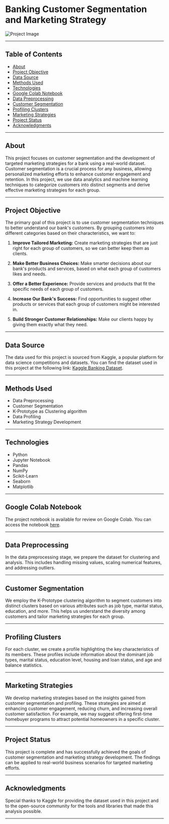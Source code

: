 # Banking Customer Segmentation and Marketing Strategy

![Project Image](https://global.hitachi-solutions.com/wp-content/uploads/2022/01/image-12.png)

---

## Table of Contents

- [About](#about)
- [Project Objective](#project-objective)
- [Data Source](#data-source)
- [Methods Used](#methods-used)
- [Technologies](#technologies)
- [Google Colab Notebook](#google-colab-notebook)
- [Data Preprocessing](#data-preprocessing)
- [Customer Segmentation](#customer-segmentation)
- [Profiling Clusters](#profiling-clusters)
- [Marketing Strategies](#marketing-strategies)
- [Project Status](#project-status)
- [Acknowledgments](#acknowledgments)

---

## About

This project focuses on customer segmentation and the development of targeted marketing strategies for a bank using a real-world dataset. Customer segmentation is a crucial process for any business, allowing personalized marketing efforts to enhance customer engagement and retention. In this project, we use data analytics and machine learning techniques to categorize customers into distinct segments and derive effective marketing strategies for each group.

---

## Project Objective

The primary goal of this project is to use customer segmentation techniques to better understand our bank's customers. By grouping customers into different categories based on their characteristics, we want to:

1. **Improve Tailored Marketing:** Create marketing strategies that are just right for each group of customers, so we can better keep them as clients.

2. **Make Better Business Choices:** Make smarter decisions about our bank's products and services, based on what each group of customers likes and needs.

3. **Offer a Better Experience:** Provide services and products that fit the specific needs of each group of customers.

4. **Increase Our Bank's Success:** Find opportunities to suggest other products or services that each group of customers might be interested in.

5. **Build Stronger Customer Relationships:** Make our clients happy by giving them exactly what they need.
---

## Data Source

The data used for this project is sourced from Kaggle, a popular platform for data science competitions and datasets. You can find the dataset used in this project at the following link: [Kaggle Banking Dataset](https://www.kaggle.com/datasets/prakharrathi25/banking-dataset-marketing-targets/data).

---

## Methods Used

- Data Preprocessing
- Customer Segmentation
- K-Prototype as Clustering algorithm
- Data Profiling
- Marketing Strategy Development

---

## Technologies

- Python
- Jupyter Notebook
- Pandas
- NumPy
- Scikit-Learn
- Seaborn
- Matplotlib

---

## Google Colab Notebook

The project notebook is available for review on Google Colab. You can access the notebook [here](https://colab.research.google.com/drive/16LPkwOO5uovFYb0xO6NJKItYeZfiAFke).

---

## Data Preprocessing

In the data preprocessing stage, we prepare the dataset for clustering and analysis. This includes handling missing values, scaling numerical features, and addressing outliers.

---

## Customer Segmentation

We employ the  K-Prototype clustering algorithm to segment customers into distinct clusters based on various attributes such as job type, marital status, education, and more. This helps us understand the diversity among customers and tailor marketing strategies for each group.

---

## Profiling Clusters

For each cluster, we create a profile highlighting the key characteristics of its members. These profiles include information about the dominant job types, marital status, education level, housing and loan status, and age and balance statistics.

---

## Marketing Strategies

We develop marketing strategies based on the insights gained from customer segmentation and profiling. These strategies are aimed at enhancing customer engagement, reducing churn, and increasing overall customer satisfaction. For example, we may suggest offering first-time homebuyer programs to attract potential homeowners in a specific cluster.

---

## Project Status

This project is complete and has successfully achieved the goals of customer segmentation and marketing strategy development. The findings can be applied to real-world business scenarios for targeted marketing efforts.

---

## Acknowledgments

Special thanks to Kaggle for providing the dataset used in this project and to the open-source community for the tools and libraries that made this analysis possible.

---
